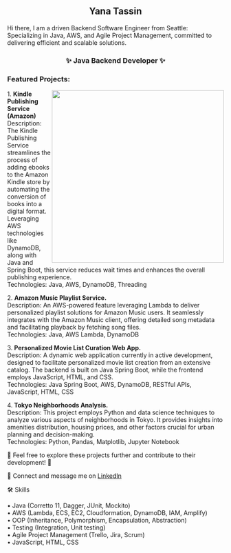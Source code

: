 

<h2 align="center"> Yana Tassin </h2>
 Hi there, I am a driven Backend Software Engineer from Seattle: Specializing in Java, AWS, and Agile Project Management, committed to delivering efficient and scalable solutions. 

<h3 align="center">✨ Java Backend Developer ✨</h3>


### Featured Projects:
<img align="right" width="400" src="https://github-readme-stats.vercel.app/api/top-langs/?username=hello-nau&layout=compact" />
<p>1. <b>Kindle Publishing Service (Amazon)</b><br>
Description: The Kindle Publishing Service streamlines the process of adding ebooks to the Amazon Kindle store by automating the conversion of books into a digital format. Leveraging AWS technologies like DynamoDB, along with Java and Spring Boot, this service reduces wait times and enhances the overall publishing experience.<br>
Technologies: Java, AWS, DynamoDB, Threading
</p> 

<p>2. <b>Amazon Music Playlist Service.</b> <br>
Description: An AWS-powered feature leveraging Lambda to deliver personalized playlist solutions for Amazon Music users. It seamlessly integrates with the Amazon Music client, offering detailed song metadata and facilitating playback by fetching song files.<br>
Technologies: Java, AWS Lambda, DynamoDB
</p>
<p>3. <b>Personalized Movie List Curation Web App.</b> <br>
Description: A dynamic web application currently in active development, designed to facilitate personalized movie list creation from an extensive catalog. The backend is built on Java Spring Boot, while the frontend employs JavaScript, HTML, and CSS.<br>
Technologies: Java Spring Boot, AWS, DynamoDB,  RESTful APIs, JavaScript, HTML, CSS
 </p>
<p>4.<b> Tokyo Neighborhoods Analysis. </b> <br>
Description: This project employs Python and data science techniques to analyze various aspects of neighborhoods in Tokyo. It provides insights into amenities distribution, housing prices, and other factors crucial for urban planning and decision-making.<br>
Technologies: Python, Pandas, Matplotlib, Jupyter Notebook
</p>
🚀 Feel free to explore these projects further and contribute to their development! 🚀 




 📨 Connect and message me on [LinkedIn](https://www.linkedin.com/in/yana-tassin/)<br />

  🛠 Skills<br />

• Java (Corretto 11, Dagger, JUnit, Mockito)<br />
• AWS (Lambda, ECS, EC2, Cloudformation, DynamoDB, IAM, Amplify)<br />
• OOP (Inheritance, Polymorphism, Encapsulation, Abstraction)<br />
• Testing (Integration, Unit testing)<br />
• Agile Project Management (Trello, Jira, Scrum)<br />
• JavaScript, HTML, CSS <br />
